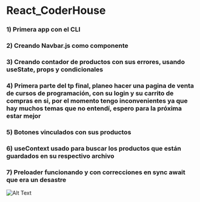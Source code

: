 # React_CoderHouse

### 1) Primera app con el CLI
### 2) Creando Navbar.js como componente
### 3) Creando contador de productos con sus errores, usando useState, props y condicionales
### 4) Primera parte del tp final, planeo hacer una pagina de venta de cursos de programación, con su login y su carrito de compras en si, por el momento tengo inconvenientes ya que hay muchos temas que no entendí, espero para la próxima estar mejor
### 5) Botones vinculados con sus productos
### 6) useContext usado para buscar los productos que están guardados en su respectivo archivo
### 7) Preloader funcionando y con correcciones en sync await que era un desastre

![Alt Text](.src/assets/images/cart.png)

